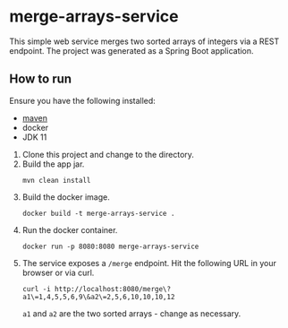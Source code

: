 # merge-arrays-service

This simple web service merges two sorted arrays of integers via a REST endpoint.
The project was generated as a Spring Boot application.

## How to run
Ensure you have the following installed:
* [maven](https://maven.apache.org/)
* docker
* JDK 11

1) Clone this project and change to the directory.
2) Build the app jar. 
    ```
    mvn clean install
    ```
3) Build the docker image.
    ```
    docker build -t merge-arrays-service .
    ```
4) Run the docker container.
    ```
    docker run -p 8080:8080 merge-arrays-service
    ```
5) The service exposes a `/merge` endpoint. Hit the following URL in your browser or via curl.
    ``` 
    curl -i http://localhost:8080/merge\?a1\=1,4,5,5,6,9\&a2\=2,5,6,10,10,10,12
    ```
   `a1` and `a2` are the two sorted arrays - change as necessary.